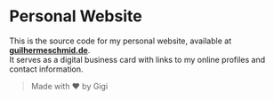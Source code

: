# Personal Website

This is the source code for my personal website, available at **[guilhermeschmid.de](https://guilhermeschmid.de)**.  
It serves as a digital business card with links to my online profiles and contact information.

> Made with ❤️ by Gigi
